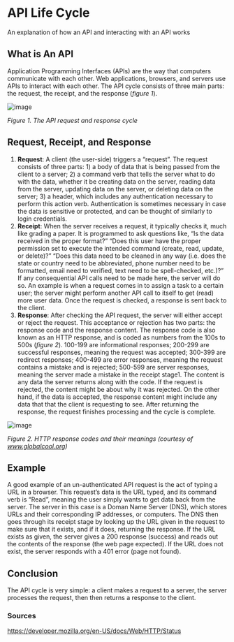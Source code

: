 # API Life Cycle
An explanation of how an API and interacting with an API works

## What is An API
Application Programming Interfaces (APIs) are the way that computers communicate with each other. Web applications, browsers, and servers use APIs to interact with each other. The API cycle consists of three main parts: the request, the receipt, and the response (*figure 1*).

![image](https://github.com/crunchmasterdeluxe/api_life_cycle/assets/83776204/e169f819-58fb-43f8-8b2c-aa42dda3e3f0)

*Figure 1. The API request and response cycle*

## Request, Receipt, and Response
1.	**Request**: A client (the user-side) triggers a “request”. The request consists of three parts: 1) a body of data that is being passed from the client to a server; 2) a command verb that tells the server what to do with the data, whether it be creating data on the server, reading data from the server, updating data on the server, or deleting data on the server; 3) a header, which includes any authentication necessary to perform this action verb. Authentication is sometimes necessary in case the data is sensitive or protected, and can be thought of similarly to login credentials. 
2.	**Receipt**: When the server receives a request, it typically checks it, much like grading a paper. It is programmed to ask questions like, “Is the data received in the proper format?” “Does this user have the proper permission set to execute the intended command (create, read, update, or delete)?” “Does this data need to be cleaned in any way (i.e. does the state or country need to be abbreviated, phone number need to be formatted, email need to verified, text need to be spell-checked, etc.)?” If any consequential API calls need to be made here, the server will do so. An example is when a request comes in to assign a task to a certain user; the server might perform another API call to itself to get (read) more user data. Once the request is checked, a response is sent back to the client.
3.	**Response**: After checking the API request, the server will either accept or reject the request. This acceptance or rejection has two parts: the response code and the response content. The response code is also known as an HTTP response, and is coded as numbers from the 100s to 500s (*figure 2*). 100-199 are informational responses; 200-299 are successful responses, meaning the request was accepted; 300-399 are redirect responses; 400-499 are error responses, meaning the request contains a mistake and is rejected; 500-599 are server responses, meaning the server made a mistake in the receipt stage1. The content is any data the server returns along with the code. If the request is rejected, the content might be about why it was rejected. On the other hand, if the data is accepted, the response content might include any data that that the client is requesting to see. After returning the response, the request finishes processing and the cycle is complete.



![image](https://github.com/crunchmasterdeluxe/api_life_cycle/assets/83776204/d6e76cee-d86b-4d9e-a05d-dfc02dda8deb)

*Figure 2. HTTP response codes and their meanings (courtesy of www.globalcool.org)*

## Example
A good example of an un-authenticated API request is the act of typing a URL in a browser. This request’s data is the URL typed, and its command verb is “Read”, meaning the user simply wants to get data back from the server. The server in this case is a Doman Name Server (DNS), which stores URLs and their corresponding IP addresses, or computers. The DNS then goes through its receipt stage by looking up the URL given in the request to make sure that it exists, and if it does, returning the response. If the URL exists as given, the server gives a 200 response (success) and reads out the contents of the response (the web page expected). If the URL does not exist, the server responds with a 401 error (page not found).

## Conclusion
The API cycle is very simple: a client makes a request to a server, the server processes the request, then then returns a response to the client.



### Sources
https://developer.mozilla.org/en-US/docs/Web/HTTP/Status

